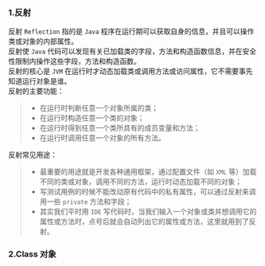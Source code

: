 ### 1.反射
反射 `Reflection` 指的是 `Java` 程序在运行期可以获取自身的信息，并且可以操作类或对象的内部属性。  
反射使 `Java` 代码可以发现有关已加载类的字段，方法和构造函数信息，并在安全性限制内操作这些字段，方法和构造函数。  
反射的核心是 `JVM` 在运行时才动态加载类或调用方法或访问属性，它不需要事先知道运行对象是谁。  
反射的主要功能：
> * 在运行时判断任意一个对象所属的类；
> * 在运行时构造任意一个类的对象；
> * 在运行时得到任意一个类所具有的成员变量和方法；
> * 在运行时调用任意一个对象的所有方法。

反射常见用途：
> * 最重要的用途就是开发各种通用框架，通过配置文件（如 `XML` 等）加载不同的类或对象，调用不同的方法，运行时动态加载不同的对象；
> * 写测试用例的时候不能改动原有代码中的私有属性，可以通过反射来调用一些 `private` 方法和字段；
> * 其实我们平时用 `IDE` 写代码时，当我们输入一个对象或类并想调用它的属性或方法时，点号后就会自动列出它的属性或方法，这里就用到了反射。

### 2.Class 对象

